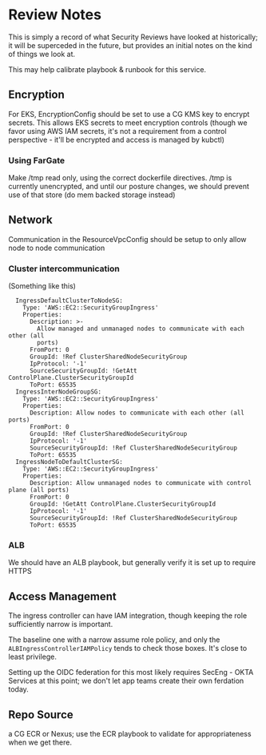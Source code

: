 # Review Notes
This is simply a record of what Security Reviews have looked at historically; it will be superceded in the future, but provides an initial notes on the kind of things we look at.

This may help calibrate playbook & runbook for this service.

## Encryption
For EKS, EncryptionConfig should be set to use a CG KMS key to encrypt secrets. This allows EKS secrets to meet encryption controls (though we favor using AWS IAM secrets, it's not a requirement from a control perspective - it'll be encrypted and access is managed by kubctl)

### Using FarGate
Make /tmp read only, using the correct dockerfile directives. /tmp is currently unencrypted, and until our posture changes, we should prevent use of that store (do mem backed storage instead)

## Network
Communication in the ResourceVpcConfig should be setup to only allow node to node communication

### Cluster intercommunication
(Something like this)

```
  IngressDefaultClusterToNodeSG:
    Type: 'AWS::EC2::SecurityGroupIngress'
    Properties:
      Description: >-
        Allow managed and unmanaged nodes to communicate with each other (all
        ports)
      FromPort: 0
      GroupId: !Ref ClusterSharedNodeSecurityGroup
      IpProtocol: '-1'
      SourceSecurityGroupId: !GetAtt ControlPlane.ClusterSecurityGroupId
      ToPort: 65535
  IngressInterNodeGroupSG:
    Type: 'AWS::EC2::SecurityGroupIngress'
    Properties:
      Description: Allow nodes to communicate with each other (all ports)
      FromPort: 0
      GroupId: !Ref ClusterSharedNodeSecurityGroup
      IpProtocol: '-1'
      SourceSecurityGroupId: !Ref ClusterSharedNodeSecurityGroup
      ToPort: 65535
  IngressNodeToDefaultClusterSG:
    Type: 'AWS::EC2::SecurityGroupIngress'
    Properties:
      Description: Allow unmanaged nodes to communicate with control plane (all ports)
      FromPort: 0
      GroupId: !GetAtt ControlPlane.ClusterSecurityGroupId
      IpProtocol: '-1'
      SourceSecurityGroupId: !Ref ClusterSharedNodeSecurityGroup
      ToPort: 65535
```

### ALB
We should have an ALB playbook, but generally verify it is set up to require HTTPS

## Access Management
The ingress controller can have IAM integration, though keeping the role sufficiently narrow is important.

The baseline one with a narrow assume role policy, and only the `ALBIngressControllerIAMPolicy` tends to check those boxes. It's close to least privilege. 

Setting up the OIDC federation for this most likely requires SecEng - OKTA Services at this point; we don't let app teams create their own ferdation today. 

## Repo Source
a CG ECR or Nexus; use the ECR playbook to validate for appropriateness when we get there. 